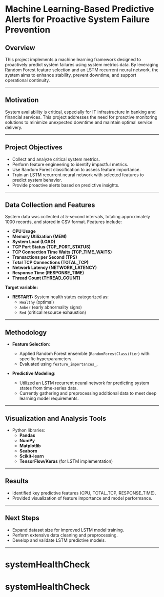 # Machine Learning-Based Predictive Alerts for Proactive System Failure Prevention

## Overview

This project implements a machine learning framework designed to proactively predict system failures using system metrics data. By leveraging Random Forest feature selection and an LSTM recurrent neural network, the system aims to enhance stability, prevent downtime, and support operational continuity.

---

## Motivation

System availability is critical, especially for IT infrastructure in banking and financial services. This project addresses the need for proactive monitoring solutions to minimize unexpected downtime and maintain optimal service delivery.

---

## Project Objectives

- Collect and analyze critical system metrics.
- Perform feature engineering to identify impactful metrics.
- Use Random Forest classification to assess feature importance.
- Train an LSTM recurrent neural network with selected features to predict system behavior.
- Provide proactive alerts based on predictive insights.

---

## Data Collection and Features

System data was collected at 5-second intervals, totaling approximately 1000 records, and stored in CSV format. Features include:

- **CPU Usage**
- **Memory Utilization (MEM)**
- **System Load (LOAD)**
- **TCP Port Status (TCP_PORT_STATUS)**
- **TCP Connection Time Waits (TCP_TIME_WAITS)**
- **Transactions per Second (TPS)**
- **Total TCP Connections (TOTAL_TCP)**
- **Network Latency (NETWORK_LATENCY)**
- **Response Time (RESPONSE_TIME)**
- **Thread Count (THREAD_COUNT)**

**Target variable:**
- **RESTART:** System health states categorized as:
  - `Healthy` (optimal)
  - `Amber` (early abnormality signs)
  - `Red` (critical resource exhaustion)

---

## Methodology

- **Feature Selection**:
  - Applied Random Forest ensemble (`RandomForestClassifier`) with specific hyperparameters.
  - Evaluated using `feature_importances_`.

- **Predictive Modeling**:
  - Utilized an LSTM recurrent neural network for predicting system states from time-series data.
  - Currently gathering and preprocessing additional data to meet deep learning model requirements.

---

## Visualization and Analysis Tools

- Python libraries:
  - **Pandas**
  - **NumPy**
  - **Matplotlib**
  - **Seaborn**
  - **Scikit-learn**
  - **TensorFlow/Keras** (for LSTM implementation)

---

## Results

- Identified key predictive features (CPU, TOTAL_TCP, RESPONSE_TIME).
- Provided visualization of feature importance and model performance.

---

## Next Steps

- Expand dataset size for improved LSTM model training.
- Perform extensive data cleaning and preprocessing.
- Develop and validate LSTM predictive models.

---


# systemHealthCheck
# systemHealthCheck
